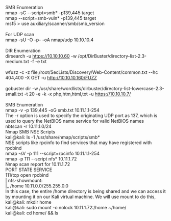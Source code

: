 SMB Enumeration<br>
nmap -sC --script=smb* -p139,445 target<br>
nmap --script=smb-vuln* -p139,445 target<br>
msf5 > use auxiliary/scanner/smb/smb_version<br>
<br>
For UDP scan<br>
nmap -sU -O -p- -oA nmap/udp 10.10.10.4<br>
<br>
DIR Enumeration<br>
dirsearch -u https://10.10.10.60 -w /opt/DirBuster/directory-list-2.3-medium.txt -f -e txt<br><br>
wfuzz -c -z file,/root/SecLists/Discovery/Web-Content/common.txt --hc 404,400 -X GET -u http://10.10.10.160/FUZZ<br><br>
gobuster dir -w /usr/share/wordlists/dirbuster/directory-list-lowercase-2.3-small.txt -t 20 -e -k -x php,htm,html,txt -u https://10.10.10.7/ <br><br>
SMB Enumeration </br>
nmap -v -p 139,445 -oG smb.txt 10.11.1.1-254 </br>
The -r option is used to specify the originating UDP port as 137, which is used to query the NetBIOS name service for valid NetBIOS names</br>
nbtscan -r 10.11.1.0/24</br>
Nmap SMB NSE Scripts</br>
kali@kali: ls -1 /usr/share/nmap/scripts/smb* </br>
NSE scripts like rpcinfo to find services that may have registered with rpcbind</br>
nmap -sV -p 111 --script=rpcinfo 10.11.1.1-254</br>
nmap -p 111 --script nfs* 10.11.1.72</br>
Nmap scan report for 10.11.1.72</br>
PORT STATE SERVICE</br>
111/tcp open rpcbind</br>
| nfs-showmount:</br>
|_ /home 10.11.0.0/255.255.0.0</br>
In this case, the entire /home directory is being shared and we can access it by mounting it on our
Kali virtual machine. We will use mount to do this,</br>
kali@kali: mkdir home</br>
kali@kali: sudo mount -o nolock 10.11.1.72:/home ~/home/</br>
kali@kali: cd home/ && ls</br>


